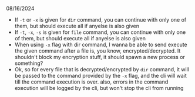 08/16/2024
- If `-t` or `-x` is given for `dir` command, you can continue with only one of them, but should execute all if anyelse is also given
- If `-t`, `-x`, `-s` is given for `file` command, you can continue with only one of them, but should execute all if anyelse is also given
- When using `-x` flag with dir command, I wanna be able to send execute the given command after a file is, you know, encrypted/decrypted. It shouldn't block my encryption stuff, it should spawn a new process or something?
- Ok, so for every file that is decrypted/encrypted by `dir` command, it will be passed to the command provided by the `-x` flag, and the cli will wait till the command execution is over. also, errors in the command execution will be logged by the cli, but won't stop the cli from running